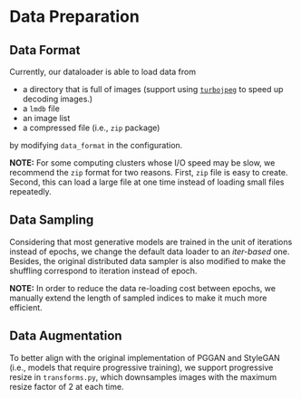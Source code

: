 # Data Preparation

## Data Format

Currently, our dataloader is able to load data from

- a directory that is full of images (support using [`turbojpeg`](https://pypi.org/project/PyTurboJPEG/) to speed up decoding images.)
- a `lmdb` file
- an image list
- a compressed file (i.e., `zip` package)

by modifying `data_format` in the configuration.

**NOTE:** For some computing clusters whose I/O speed may be slow, we recommend the `zip` format for two reasons. First, `zip` file is easy to create. Second, this can load a large file at one time instead of loading small files repeatedly.

## Data Sampling

Considering that most generative models are trained in the unit of iterations instead of epochs, we change the default data loader to an *iter-based* one. Besides, the original distributed data sampler is also modified to make the shuffling correspond to iteration instead of epoch.

**NOTE:** In order to reduce the data re-loading cost between epochs, we manually extend the length of sampled indices to make it much more efficient.

## Data Augmentation

To better align with the original implementation of PGGAN and StyleGAN (i.e., models that require progressive training), we support progressive resize in `transforms.py`, which downsamples images with the maximum resize factor of 2 at each time.

